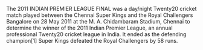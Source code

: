 The 2011 INDIAN PREMIER LEAGUE FINAL was a day/night Twenty20 cricket match played between the Chennai Super Kings and the Royal Challengers Bangalore on 28 May 2011 at the M. A. Chidambaram Stadium, Chennai to determine the winner of the 2011 Indian Premier League, an annual professional Twenty20 cricket league in India. It ended as the defending champion[1] Super Kings defeated the Royal Challengers by 58 runs.
